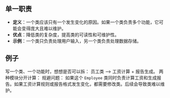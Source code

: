 ## 单一职责

- **定义**：一个类应该只有一个发生变化的原因。如果一个类负责多个功能，它可能会变得庞大且难以维护。
- **优点**：降低类的复杂度，提高类的可读性和可维护性。
- **示例**：一个类只负责处理用户输入，另一个类负责处理数据存储。



## 例子

写一个类、一个功能时，想想是否可以拆：
员工类 —> 工资计算 + 报告生成。 两种模块分开计算：
规避问题：
如果这个 `Employee` 类同时负责计算工资和生成报告。如果工资计算规则或报告格式发生变化，都需要修改类。后续会导致类难以维护。